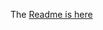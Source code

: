 The [Readme is here](https://github.com/chrisfield/redux-formkit/blob/master/packages/redux-formkit/README.md) 

